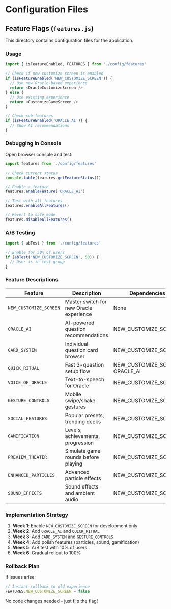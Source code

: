 # Configuration Files

## Feature Flags (`features.js`)

This directory contains configuration files for the application.

### Usage

```javascript
import { isFeatureEnabled, FEATURES } from './config/features'

// Check if new customize screen is enabled
if (isFeatureEnabled('NEW_CUSTOMIZE_SCREEN')) {
  // Use new Oracle-based experience
  return <OracleCustomizeScreen />
} else {
  // Use existing experience
  return <CustomizeGameScreen />
}

// Check sub-features
if (isFeatureEnabled('ORACLE_AI')) {
  // Show AI recommendations
}
```

### Debugging in Console

Open browser console and test:

```javascript
import features from './config/features'

// Check current status
console.table(features.getFeatureStatus())

// Enable a feature
features.enableFeature('ORACLE_AI')

// Test with all features
features.enableAllFeatures()

// Revert to safe mode
features.disableAllFeatures()
```

### A/B Testing

```javascript
import { abTest } from './config/features'

// Enable for 50% of users
if (abTest('NEW_CUSTOMIZE_SCREEN', 50)) {
  // User is in test group
}
```

### Feature Descriptions

| Feature | Description | Dependencies |
|---------|-------------|--------------|
| `NEW_CUSTOMIZE_SCREEN` | Master switch for new Oracle experience | None |
| `ORACLE_AI` | AI-powered question recommendations | NEW_CUSTOMIZE_SCREEN |
| `CARD_SYSTEM` | Individual question card browser | NEW_CUSTOMIZE_SCREEN |
| `QUICK_RITUAL` | Fast 3-question setup flow | NEW_CUSTOMIZE_SCREEN, ORACLE_AI |
| `VOICE_OF_ORACLE` | Text-to-speech for Oracle | NEW_CUSTOMIZE_SCREEN |
| `GESTURE_CONTROLS` | Mobile swipe/shake gestures | NEW_CUSTOMIZE_SCREEN |
| `SOCIAL_FEATURES` | Popular presets, trending decks | NEW_CUSTOMIZE_SCREEN |
| `GAMIFICATION` | Levels, achievements, progression | NEW_CUSTOMIZE_SCREEN |
| `PREVIEW_THEATER` | Simulate game rounds before playing | NEW_CUSTOMIZE_SCREEN |
| `ENHANCED_PARTICLES` | Advanced particle effects | NEW_CUSTOMIZE_SCREEN |
| `SOUND_EFFECTS` | Sound effects and ambient audio | NEW_CUSTOMIZE_SCREEN |

### Implementation Strategy

1. **Week 1**: Enable `NEW_CUSTOMIZE_SCREEN` for development only
2. **Week 2**: Add `ORACLE_AI` and `QUICK_RITUAL`
3. **Week 3**: Add `CARD_SYSTEM` and `GESTURE_CONTROLS`
4. **Week 4**: Add polish features (particles, sound, gamification)
5. **Week 5**: A/B test with 10% of users
6. **Week 6**: Gradual rollout to 100%

### Rollback Plan

If issues arise:

```javascript
// Instant rollback to old experience
FEATURES.NEW_CUSTOMIZE_SCREEN = false
```

No code changes needed - just flip the flag!
